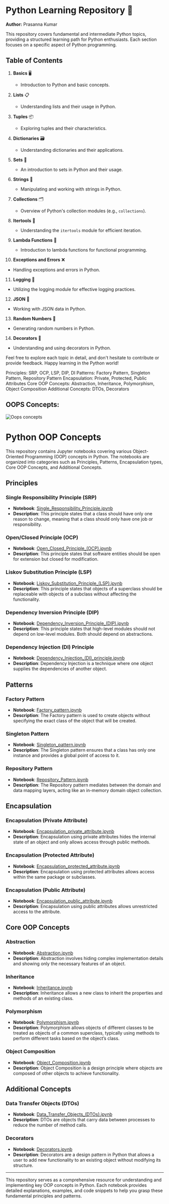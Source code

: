 # Python Learning Repository 🐍

**Author:** Prasanna Kumar

This repository covers fundamental and intermediate Python topics, providing a structured learning path for Python enthusiasts. Each section focuses on a specific aspect of Python programming.

## Table of Contents

1. **Basics** 🖥️
   - Introduction to Python and basic concepts.
  
2. **Lists** 📋
   - Understanding lists and their usage in Python.

3. **Tuples** 📦
   - Exploring tuples and their characteristics.

4. **Dictionaries** 🗃️
   - Understanding dictionaries and their applications.
  
5. **Sets** 🧮
   - An introduction to sets in Python and their usage.

6. **Strings** 📝
   - Manipulating and working with strings in Python.

7. **Collections** 🗂️
   - Overview of Python's collection modules (e.g., `collections`).

8. **Itertools** 🔁
   - Understanding the `itertools` module for efficient iteration.

9. **Lambda Functions** 💼
   - Introduction to lambda functions for functional programming.

10. **Exceptions and Errors** ❌
   - Handling exceptions and errors in Python.

11. **Logging** 📜
   - Utilizing the logging module for effective logging practices.

12. **JSON** 🧾
   - Working with JSON data in Python.

13. **Random Numbers** 🎲
   - Generating random numbers in Python.

14. **Decorators** 🎨
   - Understanding and using decorators in Python.

Feel free to explore each topic in detail, and don't hesitate to contribute or provide feedback. Happy learning in the Python world!


Principles:
SRP, OCP, LSP, DIP, DI
Patterns:
Factory Pattern, Singleton Pattern, Repository Pattern
Encapsulation:
Private, Protected, Public Attributes
Core OOP Concepts:
Abstraction, Inheritance, Polymorphism, Object Composition
Additional Concepts:
DTOs, Decorators

## OOPS Concepts:

![Oops concepts](Oops_concepts.png)

# Python OOP Concepts

This repository contains Jupyter notebooks covering various Object-Oriented Programming (OOP) concepts in Python. The notebooks are organized into categories such as Principles, Patterns, Encapsulation types, Core OOP Concepts, and Additional Concepts.

## Principles

### Single Responsibility Principle (SRP)
- **Notebook**: [Single_Responsibility_Principle.ipynb](/Python_oops_concept/Single_Responsibility_Principle.ipynb)
- **Description**: This principle states that a class should have only one reason to change, meaning that a class should only have one job or responsibility.

### Open/Closed Principle (OCP)
- **Notebook**: [Open_Closed_Principle_(OCP).ipynb](Python_oops_concepts/Open_Closed_Principle_(OCP).ipynb)
- **Description**: This principle states that software entities should be open for extension but closed for modification.

### Liskov Substitution Principle (LSP)
- **Notebook**: [Liskov_Substitution_Principle_(LSP).ipynb](Python_oops_concepts/Liskov_Substitution_Principle_(LSP).ipynb)
- **Description**: This principle states that objects of a superclass should be replaceable with objects of a subclass without affecting the functionality.

### Dependency Inversion Principle (DIP)
- **Notebook**: [Dependency_Inversion_Principle_(DIP).ipynb](Python_oops_concepts/Dependency_Inversion_Principle_(DIP).ipynb)
- **Description**: This principle states that high-level modules should not depend on low-level modules. Both should depend on abstractions.

### Dependency Injection (DI) Principle
- **Notebook**: [Dependency_Injection_(DI)_principle.ipynb](Python_oops_concepts/Dependency_Injection_Principle(DI).ipynb)
- **Description**: Dependency Injection is a technique where one object supplies the dependencies of another object.

## Patterns

### Factory Pattern
- **Notebook**: [Factory_pattern.ipynb](Python_oops_concepts/Factory_pattern.ipynb)
- **Description**: The Factory pattern is used to create objects without specifying the exact class of the object that will be created.

### Singleton Pattern
- **Notebook**: [Singleton_pattern.ipynb](Python_oops_concepts/Singleton_pattern.ipynb)
- **Description**: The Singleton pattern ensures that a class has only one instance and provides a global point of access to it.

### Repository Pattern
- **Notebook**: [Repository_Pattern.ipynb](Python_oops_concepts/Repository_Pattern.ipynb)
- **Description**: The Repository pattern mediates between the domain and data mapping layers, acting like an in-memory domain object collection.

## Encapsulation

### Encapsulation (Private Attribute)
- **Notebook**: [Encapsulation_private_attribute.ipynb](Python_oops_concepts/Encapsulation_private_attribute.ipynb)
- **Description**: Encapsulation using private attributes hides the internal state of an object and only allows access through public methods.

### Encapsulation (Protected Attribute)
- **Notebook**: [Encapsulation_protected_attribute.ipynb](Python_oops_concepts/Encapsulation_protected_attribute.ipynb)
- **Description**: Encapsulation using protected attributes allows access within the same package or subclasses.

### Encapsulation (Public Attribute)
- **Notebook**: [Encapsulation_public_attribute.ipynb](Python_oops_concepts/Encapsulation_public_attribute.ipynb)
- **Description**: Encapsulation using public attributes allows unrestricted access to the attribute.

## Core OOP Concepts

### Abstraction
- **Notebook**: [Abstraction.ipynb](Python_oops_concepts/Abstraction.ipynb)
- **Description**: Abstraction involves hiding complex implementation details and showing only the necessary features of an object.

### Inheritance
- **Notebook**: [Inheritance.ipynb](Python_oops_concepts/Inheritance.ipynb)
- **Description**: Inheritance allows a new class to inherit the properties and methods of an existing class.

### Polymorphism
- **Notebook**: [Polymorphism.ipynb](Python_oops_concepts/Polymorphism.ipynb)
- **Description**: Polymorphism allows objects of different classes to be treated as objects of a common superclass, typically using methods to perform different tasks based on the object’s class.

### Object Composition
- **Notebook**: [Object_Composition.ipynb](Python_oops_concepts/Object_Composition.ipynb)
- **Description**: Object Composition is a design principle where objects are composed of other objects to achieve functionality.

## Additional Concepts

### Data Transfer Objects (DTOs)
- **Notebook**: [Data_Transfer_Objects_(DTOs).ipynb](Python_oops_concepts/Data_Transfer_Objects_(DTOs).ipynb)
- **Description**: DTOs are objects that carry data between processes to reduce the number of method calls.

### Decorators
- **Notebook**: [Decorators.ipynb](Python_oops_concepts/Decorators.ipynb)
- **Description**: Decorators are a design pattern in Python that allows a user to add new functionality to an existing object without modifying its structure.

---

This repository serves as a comprehensive resource for understanding and implementing key OOP concepts in Python. Each notebook provides detailed explanations, examples, and code snippets to help you grasp these fundamental principles and patterns.
